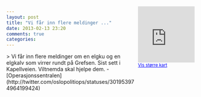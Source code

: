 ```yaml
---
layout: post
title: "Vi får inn flere meldinger ..."
date: 2013-02-13 23:20
comments: true
categories: 
---
```

<div style="float:right; margin:5px; position:relative;top:-130px;"><iframe width="150" height="150" frameborder="0" scrolling="no" marginheight="0" marginwidth="0" src="http://maps.google.com/maps?q=Kapellveien,+Oslo&hl=no&t=m&z=14&output=embed&iwloc=&"></iframe><br/><small><a href="http://maps.google.com/maps?q=Kapellveien,+Oslo&hl=no&t=m&z=14&source=embed&iwloc=A" style="color:#0000FF;text-align:left" target="_new">Vis st&oslash;rre kart</a></small></div>
> Vi får inn flere meldinger om en elgku og en elgkalv som virrer rundt på Grefsen. Sist sett i Kapellveien. Viltnemda skal hjelpe dem.
- [Operasjonssentralen](http://twitter.com/oslopolitiops/statuses/301953974964199424)
